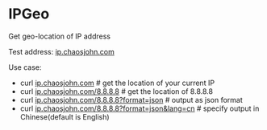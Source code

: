 # IPGeo
Get geo-location of IP address

Test address: [ip.chaosjohn.com](http:chaosjohn.com)

Use case: 
- curl [ip.chaosjohn.com]() # get the location of your current IP
- curl [ip.chaosjohn.com/8.8.8.8]() # get the location of 8.8.8.8
- curl [ip.chaosjohn.com/8.8.8.8?format=json]() # output as json format 
- curl [ip.chaosjohn.com/8.8.8.8?format=json&lang=cn]() # specify output in Chinese(default is English)
